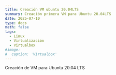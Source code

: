 ```yaml
---
title: Creación VM ubuntu 20.04LTS
summary: Creación primera VM para Ubuntu 20.04LTS
date: 2025-07-10
type: docs
math: false
tags:
  - Linux
  - Virtualización
  - Virtualbox
#image:
#  caption: 'Virtualbox'
---
```


Creación de VM para Ubuntu 20.04 LTS
